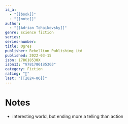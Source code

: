 ```yaml
---
is_a:
  - "[[book]]"
  - "[[note]]"
author:
  - "[[Adrian Tchaikovsky]]"
genre: science fiction
series: 
series-number: 
title: Ogres
publisher: Rebellion Publishing Ltd
published: 2022-03-15
isbn: 178618530X
isbn13: "9781786185303"
category: Fiction
rating: "🤞"
last: "[[2024-06]]"
---
```

# Notes
- interesting world, but ending more a telling than action